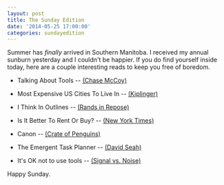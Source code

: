 ```yaml
---
layout: post
title: The Sunday Edition
date: '2014-05-25 17:00:00'
categories: sundayedition
---
```


Summer has *finally* arrived in Southern Manitoba. I received my annual sunburn yesterday and I couldn't be happier. If you do find yourself inside today, here are a couple interesting reads to keep you free of boredom.

* Talking About Tools -- [(Chase McCoy)](http://chasemccoy.net/2014/05/talking-about-tools/)

* Most Expensive US Cities To Live In -- [(Kiplinger)](http://www.kiplinger.com/slideshow/real-estate/T006-S001-most-expensive-u-s-cities-to-live-in/index.html)

* I Think In Outlines -- [(Rands in Repose)](http://randsinrepose.com/archives/i-think-in-outlines/)

* Is It Better To Rent Or Buy? -- [(New York Times)](http://www.nytimes.com/interactive/2014/upshot/buy-rent-calculator.html?_r=0)

* Canon -- [(Crate of Penguins)](http://crateofpenguins.com/blog/canon)

* The Emergent Task Planner -- [(David Seah)](http://davidseah.com/blog/node/the-emergent-task-planner/)

* It's OK not to use tools -- [(Signal vs. Noise)](http://signalvnoise.com/posts/3752-its-ok-not-to-use-tools)

Happy Sunday. 

